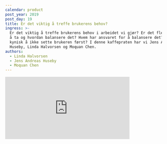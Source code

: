 ```yaml
---
calendar: product
post_year: 2019
post_day: 19
title: Er det viktig å treffe brukerens behov?
ingress: >-
  Er det viktig å treffe brukerens behov i arbeidet vi gjør? Er det flere hensyn
  å ta og hvordan balansere det? Hvem har ansvaret for å balansere det? Blir det
  kynisk å ikke sette brukeren først? I denne kaffepraten har vi Jens Andreas
  Huseby, Linda Halvorsen og Moquan Chen.
authors:
  - Linda Halvorsen
  - Jens Andreas Huseby
  - Moquan Chen
---
```

<iframe src="https://anchor.fm/kaffeprathosbekk/embed" height="200px" width="400px" frameborder="0" scrolling="no"></iframe>
